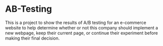 # AB-Testing
This is a project to show the results of A/B testing for an e-commerce website to help determine whether or not this company should implement a new webpage, keep their current page, or continue their experiment before making their final decision.
